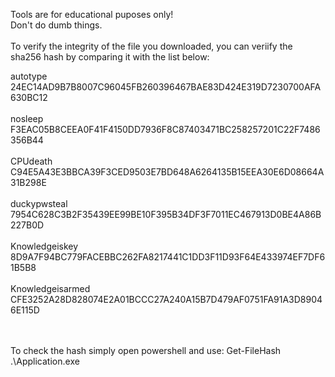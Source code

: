 Tools are for educational puposes only!<br>
Don't do dumb things.
<br>
<br>
To verify the integrity of the file you downloaded, you can veriify the sha256 hash by comparing it with the list below:
                                                         
autotype            
24EC14AD9B7B8007C96045FB260396467BAE83D424E319D7230700AFA630BC12<br><br>
nosleep<br>
F3EAC05B8CEEA0F41F4150DD7936F8C87403471BC258257201C22F7486356B44<br><br>
CPUdeath<br>
C94E5A43E3BBCA39F3CED9503E7BD648A6264135B15EEA30E6D08664A31B298E<br><br>
duckypwsteal<br>
7954C628C3B2F35439EE99BE10F395B34DF3F7011EC467913D0BE4A86B227B0D<br><br>
Knowledgeiskey<br>
8D9A7F94BC779FACEBBC262FA8217441C1DD3F11D93F64E433974EF7DF61B5B8<br><br>
Knowledgeisarmed<br>
CFE3252A28D828074E2A01BCCC27A240A15B7D479AF0751FA91A3D89046E115D<br><br>

<br>
To check the hash simply open powershell and use: Get-FileHash .\Application.exe
